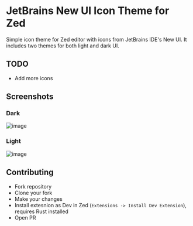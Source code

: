 <h1>JetBrains New UI Icon Theme for Zed</h1>
Simple icon theme for Zed editor with icons from JetBrains IDE's New UI. It includes two themes for both light and dark UI.

## TODO
- Add more icons
## Screenshots
### Dark
![image](https://github.com/user-attachments/assets/140172a7-7d47-41cd-b256-2f71ac3366d5)
### Light
![image](https://github.com/user-attachments/assets/e5ffbe09-00b5-4b65-9f67-e29ea992b062)
## Contributing
- Fork repository
- Clone your fork
- Make your changes
- Install extesnion as Dev in Zed (`Extensions -> Install Dev Extension`), requires Rust installed
- Open PR
